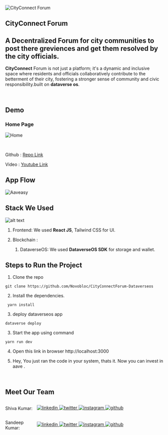 

![CityConnect Forum](images/aaveasy.png)

## CityConnect Forum

## A Decentralized Forum for city communities to post there greviences and get them resolved by the city officials.

**CityConnect**  Forum is not just a platform; it's a dynamic and inclusive space where residents and officials collaboratively contribute to the betterment of their city, fostering a stronger sense of community and civic responsibility.built on  **dataverse os**.

<br>

## Demo

### Home Page

![Home](images/home.png)


<br>

Github : <a style="margin-bottom: 5px;" href="https://github.com/Novobloc/CityConnectForum-Dataverseos" target="_blank"> Repo Link </a>

Video : <a style="margin-bottom: 5px;" href="https://youtu.be/kLZeHnbT0dA" target="_blank"> Youtube Link </a>

## App Flow

![Aaveasy](images/flow.png)

## Stack We Used

![alt text](images/stack.png)

1. Frontend: We used **React JS**, Tailwind CSS for UI.

2. Blockchain :
   1. DataverseOS: We used **DataverseOS SDK** for storage and wallet.



## Steps to Run the Project

1. Clone the repo

```
git clone https://github.com/Novobloc/CityConnectForum-Dataverseos
```

2. Install the dependencies.

```
 yarn install
```

3. deploy dataverseos app

```
dataverse deploy

```

3. Start the app using command

```
yarn run dev
```

4. Open this link in browser http://localhost:3000

5. Hey, You just ran the code in your system, thats it. Now you can invest in aave .

<br>

## Meet Our Team

<div style="display: flex; justify-content: space-between; align-items: center;">
   <p style="flex:1">Shiva Kumar: </p>
   <div style="flex:4; justify-content: space-between;">
      <a href="https://www.linkedin.com/in/shivamangina/" target="_blank">
      <img src=https://img.shields.io/badge/linkedin-%2300acee.svg?color=405DE6&style=for-the-badge&logo=linkedin&logoColor=white alt=linkedin style="margin-bottom: 5px;" />
      </a>
      <a href="https://twitter.com/shivakmangina" target="_blank">
      <img src=https://img.shields.io/badge/twitter-%2300acee.svg?color=1DA1F2&style=for-the-badge&logo=twitter&logoColor=white alt=twitter style="margin-bottom: 5px;" />
      </a>
      <a href="https://www.instagram.com/shiva_mangina" target="_blank">
      <img src=https://img.shields.io/badge/instagram-%ff5851db.svg?color=C13584&style=for-the-badge&logo=instagram&logoColor=white alt=instagram style="margin-bottom: 5px;" />
      </a>
      <a href="https://github.com/shivamangina" target="_blank">
      <img src=https://img.shields.io/badge/GitHub-100000?style=for-the-badge&logo=github&logoColor=white alt=github style="margin-bottom: 5px;" />
      </a>
   </div>
</div>

<div style="display: flex; justify-content: space-between; align-items: center;">
   <p style="flex:1">Sandeep Kumar: </p>
   <div style="flex:4; justify-content: space-between;">
      <a href="https://www.linkedin.com/in/satyasandeep" target="_blank">
      <img src=https://img.shields.io/badge/linkedin-%2300acee.svg?color=405DE6&style=for-the-badge&logo=linkedin&logoColor=white alt=linkedin style="margin-bottom: 5px;" />
      </a>
      <a href="https://twitter.com/satyasandeep76" target="_blank">
      <img src=https://img.shields.io/badge/twitter-%2300acee.svg?color=1DA1F2&style=for-the-badge&logo=twitter&logoColor=white alt=twitter style="margin-bottom: 5px;" />
      </a>
      <a href="https://www.instagram.com/satyasandeep007" target="_blank">
      <img src=https://img.shields.io/badge/instagram-%ff5851db.svg?color=C13584&style=for-the-badge&logo=instagram&logoColor=white alt=instagram style="margin-bottom: 5px;" />
      </a>
      <a href="https://github.com/satyasandeep007" target="_blank">
      <img src=https://img.shields.io/badge/GitHub-100000?style=for-the-badge&logo=github&logoColor=white alt=github style="margin-bottom: 5px;" />
      </a>
   </div>
</div>
